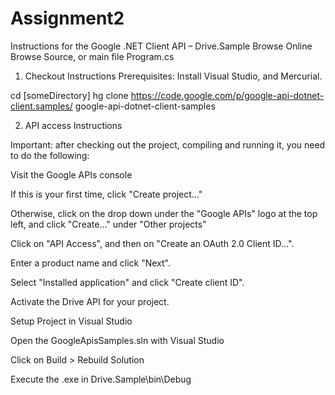 # Assignment2
Instructions for the Google .NET Client API – Drive.Sample
Browse Online
Browse Source, or main file Program.cs
1. Checkout Instructions
Prerequisites: Install Visual Studio, and Mercurial.

cd [someDirectory] 
hg clone https://code.google.com/p/google-api-dotnet-client.samples/ google-api-dotnet-client-samples

2. API access Instructions

Important: after checking out the project, compiling and running it, you need to do the following:

Visit the Google APIs console

If this is your first time, click "Create project..."

Otherwise, click on the drop down under the "Google APIs" logo at the top left, and click "Create..." under "Other projects"

Click on "API Access", and then on "Create an OAuth 2.0 Client ID...".

Enter a product name and click "Next".

Select "Installed application" and click "Create client ID".

Activate the Drive API for your project.

Setup Project in Visual Studio

Open the GoogleApisSamples.sln with Visual Studio

Click on Build > Rebuild Solution

Execute the .exe in Drive.Sample\bin\Debug

